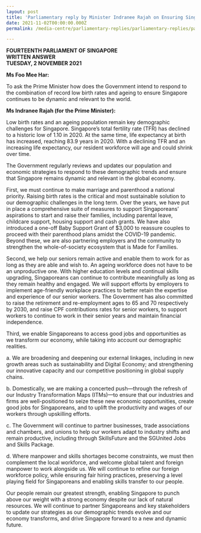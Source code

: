 ```yaml
---
layout: post
title: 'Parliamentary reply by Minister Indranee Rajah on Ensuring Singapore Remains Dynamic and Relevant with an Ageing Population'
date: 2021-11-02T00:00:00.000Z
permalink: /media-centre/parliamentary-replies/parliamentary-replies/parliamentary-reply-by-minister-indranee-rajah-on-ensuring-Singapore-remains-dynamic-and-relevant-with-an-ageing-population

---
```


**FOURTEENTH PARLIAMENT OF SINGAPORE**  
**WRITTEN ANSWER**  
**TUESDAY, 2 NOVEMBER 2021**

**Ms Foo Mee Har:**

To ask the Prime Minister how does the Government intend to respond to the combination of record low birth rates and ageing to ensure Singapore continues to be dynamic and relevant to the world.

**Ms Indranee Rajah (for the Prime Minister):** 

Low birth rates and an ageing population remain key demographic challenges for Singapore. Singapore’s total fertility rate (TFR) has declined to a historic low of 1.10 in 2020. At the same time, life expectancy at birth has increased, reaching 83.9 years in 2020. With a declining TFR and an increasing life expectancy, our resident workforce will age and could shrink over time.

The Government regularly reviews and updates our population and economic strategies to respond to these demographic trends and ensure that Singapore remains dynamic and relevant in the global economy.

First, we must continue to make marriage and parenthood a national priority. Raising birth rates is the critical and most sustainable solution to our demographic challenges in the long term.  Over the years, we have put in place a comprehensive suite of measures to support Singaporeans’ aspirations to start and raise their families, including parental leave, childcare support, housing support and cash grants. We have also introduced a one-off Baby Support Grant of $3,000 to reassure couples to proceed with their parenthood plans amidst the COVID-19 pandemic. Beyond these, we are also partnering employers and the community to strengthen the whole-of-society ecosystem that is Made for Families.

Second, we help our seniors remain active and enable them to work for as long as they are able and wish to. An ageing workforce does not have to be an unproductive one. With higher education levels and continual skills upgrading, Singaporeans can continue to contribute meaningfully as long as they remain healthy and engaged. We will support efforts by employers to implement age-friendly workplace practices to better retain the expertise and experience of our senior workers. The Government has also committed to raise the retirement and re-employment ages to 65 and 70 respectively by 2030, and raise CPF contributions rates for senior workers, to support workers to continue to work in their senior years and maintain financial independence. 

Third, we enable Singaporeans to access good jobs and opportunities as we transform our economy, while taking into account our demographic realities. 

a.	We are broadening and deepening our external linkages, including in new growth areas such as sustainability and Digital Economy; and strengthening our innovative capacity and our competitive positioning in global supply chains.

b.	Domestically, we are making a concerted push—through the refresh of our Industry Transformation Maps (ITMs)—to ensure that our industries and firms are well-positioned to seize these new economic opportunities, create good jobs for Singaporeans, and to uplift the productivity and wages of our workers through upskilling efforts.

c.	The Government will continue to partner businesses, trade associations and chambers, and unions to help our workers adapt to industry shifts and remain productive, including through SkillsFuture and the SGUnited Jobs and Skills Package.

d.	Where manpower and skills shortages become constraints, we must then complement the local workforce, and welcome global talent and foreign manpower to work alongside us. We will continue to refine our foreign workforce policy, while ensuring fair hiring practices, preserving a level playing field for Singaporeans and enabling skills transfer to our people.


Our people remain our greatest strength, enabling Singapore to punch above our weight with a strong economy despite our lack of natural resources. We will continue to partner Singaporeans and key stakeholders to update our strategies as our demographic trends evolve and our economy transforms, and drive Singapore forward to a new and dynamic future.



